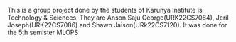 This is a group project done by the students of Karunya Institute is Technology & Sciences. They are Anson Saju George(URK22CS7064), Jeril Joseph(URK22CS7086) and Shawn Jaison(URk22CS7120).
It was done for the 5th semister MLOPS 
